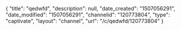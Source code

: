 {
    "title": "qedwfd",
    "description": null,
    "date_created": "1507056291",
    "date_modified": "1507056291",
    "channelid": "120773804",
    "type": "captivate",
    "layout": "channel",
    "url": "\/c\/qedwfd\/120773804"
}